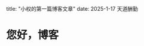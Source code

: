 title: "小权的第一篇博客文章"
date: 2025-1-17
天道酬勤

<!doctype html>
<html>
  <head>
    <meta charset="utf-8"/>
    <title>这是网页</title>
  </head>
  <body>
    <h1>您好，博客</h1>
  </body>
</html>
